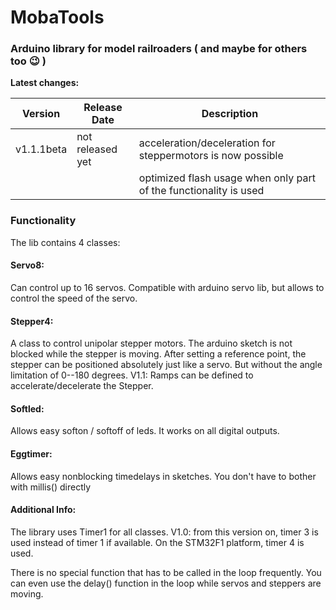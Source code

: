 MobaTools
=========
### Arduino library for model railroaders ( and maybe for others too 😉 )

**Latest changes:**

| Version |  Release Date  | Description
| ------- |  ------------  | -----------
| v1.1.1beta  | not released yet | acceleration/deceleration for steppermotors is now possible
| | | optimized flash usage when only part of the functionality is used

### Functionality

The lib contains 4 classes:

#### Servo8: 
Can control up to 16 servos. Compatible with arduino servo lib, but allows to control 
the speed of the servo.

#### Stepper4: 
A class to control unipolar stepper motors. The arduino sketch is not blocked while 
the stepper is moving. After setting a reference point, the stepper can be positioned 
absolutely just like a servo. But without the angle limitation of 0--180 degrees.
V1.1: Ramps can be defined to accelerate/decelerate the Stepper.

#### Softled: 
Allows easy softon / softoff of leds. It works on all digital outputs.

#### Eggtimer: 
Allows easy nonblocking timedelays in sketches. You don't have to bother with millis() directly

#### Additional Info:
The library uses Timer1 for all classes. V1.0: from this version on, timer 3 is used instead of timer 1 if available.
On the STM32F1 platform, timer 4 is used.

There is no special function that has to be
called in the loop frequently. You can even use the delay() function in the loop while
servos and steppers are moving.
